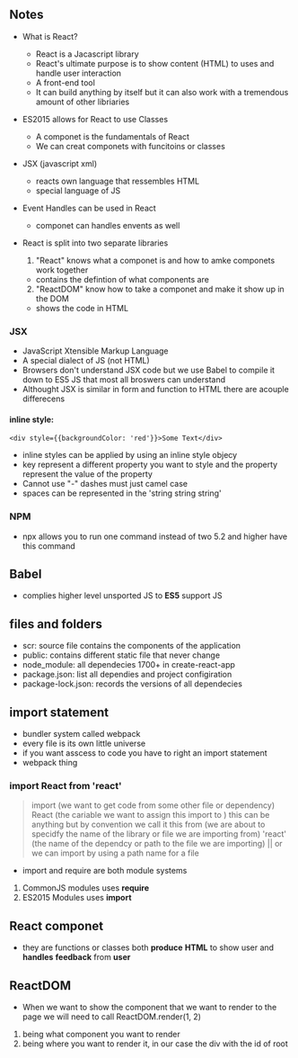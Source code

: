 ## Notes

- What is React?

  - React is a Jacascript library
  - React's ultimate purpose is to show content (HTML) to uses and handle user interaction
  - A front-end tool
  - It can build anything by itself but it can also work with a tremendous amount of other libriaries

- ES2015 allows for React to use Classes

  - A componet is the fundamentals of React
  - We can creat componets with funcitoins or classes

- JSX (javascript xml)

  - reacts own language that ressembles HTML
  - special language of JS

- Event Handles can be used in React

  - componet can handles envents as well

- React is split into two separate libraries

  1. "React" knows what a componet is and how to amke componets work together

  - contains the defintion of what components are

  2. "ReactDOM" know how to take a componet and make it show up in the DOM

  - shows the code in HTML

### JSX

- JavaScript Xtensible Markup Language
- A special dialect of JS (not HTML)
- Browsers don't understand JSX code but we use Babel to compile it down to ES5 JS that most all broswers can understand
- Althought JSX is similar in form and function to HTML there are acouple differecens

#### inline style:

`<div style={{backgroundColor: 'red'}}>Some Text</div>`

- inline styles can be applied by using an inline style objecy
- key represent a different property you want to style and the property represent the value of the property
- Cannot use "-" dashes must just camel case
- spaces can be represented in the 'string string string'

### NPM

- npx allows you to run one command instead of two
  5.2 and higher have this command

## Babel

- complies higher level unsported JS to **ES5** support JS

## files and folders

- scr: source file contains the components of the application
- public: contains different static file that never change
- node_module: all dependecies 1700+ in create-react-app
- package.json: list all dependies and project configiration
- package-lock.json: records the versions of all dependecies

## import statement

- bundler system called webpack
- every file is its own little universe
- if you want asscess to code you have to right an import statement
- webpack thing

### import React from 'react'

> import (we want to get code from some other file or dependency)
> React (the cariable we want to assign this import to ) this can be anything but by convention we call it this
> from (we are about to specidfy the name of the library or file we are importing from)
> 'react' (the name of the dependcy or path to the file we are importing) || or we can import by using a path name for a file

- import and require are both module systems

1. CommonJS modules uses **require**
2. ES2015 Modules uses **import**

## React componet

- they are functions or classes
  both **produce** **HTML** to show user and **handles** **feedback** from **user**

## ReactDOM

- When we want to show the component that we want to render to the page we will need to call ReactDOM.render(1, 2)

1. being what component you want to render
2. being where you want to render it, in our case the div with the id of root

